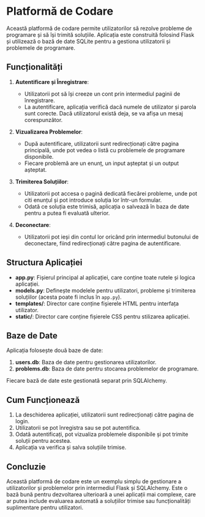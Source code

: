 # Platformă de Codare

Această platformă de codare permite utilizatorilor să rezolve probleme de programare și să își trimită soluțiile. Aplicația este construită folosind Flask și utilizează o bază de date SQLite pentru a gestiona utilizatorii și problemele de programare.

## Funcționalități

1. **Autentificare și Înregistrare**:
   - Utilizatorii pot să își creeze un cont prin intermediul paginii de înregistrare.
   - La autentificare, aplicația verifică dacă numele de utilizator și parola sunt corecte. Dacă utilizatorul există deja, se va afișa un mesaj corespunzător.

2. **Vizualizarea Problemelor**:
   - După autentificare, utilizatorii sunt redirecționați către pagina principală, unde pot vedea o listă cu problemele de programare disponibile.
   - Fiecare problemă are un enunț, un input așteptat și un output așteptat.

3. **Trimiterea Soluțiilor**:
   - Utilizatorii pot accesa o pagină dedicată fiecărei probleme, unde pot citi enunțul și pot introduce soluția lor într-un formular.
   - Odată ce soluția este trimisă, aplicația o salvează în baza de date pentru a putea fi evaluată ulterior.

4. **Deconectare**:
   - Utilizatorii pot ieși din contul lor oricând prin intermediul butonului de deconectare, fiind redirecționați către pagina de autentificare.

## Structura Aplicației

- **app.py**: Fișierul principal al aplicației, care conține toate rutele și logica aplicației.
- **models.py**: Definește modelele pentru utilizatori, probleme și trimiterea soluțiilor (acesta poate fi inclus în `app.py`).
- **templates/**: Director care conține fișierele HTML pentru interfața utilizator.
- **static/**: Director care conține fișierele CSS pentru stilizarea aplicației.

## Baze de Date

Aplicația folosește două baze de date:
1. **users.db**: Baza de date pentru gestionarea utilizatorilor.
2. **problems.db**: Baza de date pentru stocarea problemelor de programare.

Fiecare bază de date este gestionată separat prin SQLAlchemy.

## Cum Funcționează

1. La deschiderea aplicației, utilizatorii sunt redirecționați către pagina de login.
2. Utilizatorii se pot înregistra sau se pot autentifica.
3. Odată autentificați, pot vizualiza problemele disponibile și pot trimite soluții pentru acestea.
4. Aplicația va verifica și salva soluțiile trimise.

## Concluzie

Această platformă de codare este un exemplu simplu de gestionare a utilizatorilor și problemelor prin intermediul Flask și SQLAlchemy. Este o bază bună pentru dezvoltarea ulterioară a unei aplicații mai complexe, care ar putea include evaluarea automată a soluțiilor trimise sau funcționalități suplimentare pentru utilizatori.
